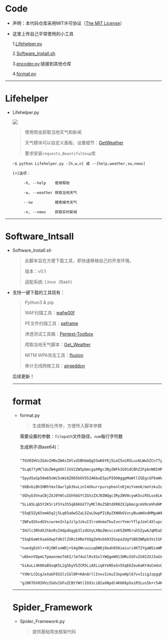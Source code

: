 # Code

* 声明：本代码仓库采用MIT许可协议（[The MIT License](https://github.com/whitejoce/Code/blob/main/LICENSE)）

* 这里上传自己平常使用的小工具

  1.[Lifehelper.py](https://github.com/whitejoce/Code/blob/main/README.md#lifehelper)
  
  2.[Software_Install.sh](https://github.com/whitejoce/Code#software_intsall)
  
  3.[encoder.py](https://github.com/whitejoce/encoder):链接到其他仓库
 
  4.[format.py](https://github.com/whitejoce/Code#format)

 * * *

# Lifehelper

* Lifehelper.py
 
    <p align="left">
      <a href="https://docs.python.org/3/download.html">
        <img src="https://img.shields.io/badge/Python-3.x-green.svg">
      </a>
    </p> 

   > 使用爬虫获取当地天气和新闻
   > 
   > 天气模块可以自定义面板，设置细节：[GetWeather](https://github.com/whitejoce/Get_Weather)
   >
   >要求安装`requests,BeautifulSoup`库
   
  `~$ python Lifehelper.py -[h,w,n] 或 --[help,weather,sw,news]` 
      
      [+]选项：
   
           -h, --help    使用帮助
       
           -w, --weather 获取当地天气
       
           --sw          搜索城市天气
       
           -n, --news    获取实时新闻

* * *

# Software_Intsall
 
 * Software_Install.sh
    
    >此脚本旨在方便下载工具，即快速移植自己的开发环境。
    >
    >版本：v0.1
    >
    >适配系统: Linux（Bash）

 
 * 支持一键下载的工具现有：
       
   >Python3 & pip
   >
   >WAF扫描工具：[wafw00f](https://github.com/EnableSecurity/wafw00f)
   >
   >PE文件扫描工具：[peframe](https://github.com/guelfoweb/peframe)
   >
   >渗透测试工具箱：[Pentest-Toolbox](https://github.com/whitejoce/Pentest_Toolbox)   
   >    
   >爬取当地天气脚本：[Get_Weather](https://github.com/whitejoce/Get_Weather)
   >    
   >MITM WPA攻击工具：[fluxion](https://github.com/FluxionNetwork/fluxion)
   >
   >审计无线网络工具：[airgeddon](https://github.com/v1s1t0r1sh3r3/airgeddon)

   后续更新！
   
   * * *
   
   # format
   
   * format.py
   
       > 生成模板化传参，方便传入脚本参数
   
       需要设置的参数：`filepath`文件路径，`num`每行字符数
       
       生成例子(Base64)：
                
                "TGV0IHVzIGdvIHRoZW4sIHlvdSBhbmQgSSwK6YKj5LmI5oiR5Lus6LWw5ZCn77yM5L2g5oiR5Lik5Liq",
                "5Lq677yMCldoZW4gdGhlIGV2ZW5pbmcgaXMgc3ByZWFkIG91dCBhZ2FpbnN0IHRoZSBza3kK5q2j5b2T",
                "5pyd5aSp56m65oWi5oWi6ZO65bGV552A6buE5piPIOOAggpMaWtlIGEgcGF0aWVudCBldGhlcml6ZWQg",
                "dXBvbiBhIHRhYmxlOwrlpb3kvLznl4XkurrpurvphonlnKjmiYvmnK/moYzkuIo7CkxldCB1cyBnbywg",
                "dGhyb3VnaCBjZXJ0YWluIGhhbGYtZGVzZXJ0ZWQgc3RyZWV0cywK5oiR5Lus6LWw5ZCn77yM56m/6L+H",
                "5LiA5Lqb5Y2K5riF5Ya355qE6KGX77yMClRoZSBtdXR0ZXJpbmcgcmV0cmVhdHMK6YKj5YS/5LyR5oap",
                "55qE5Zy65omA5q2j5Lq65aOw5ZaL5ZaLOwpPZiByZXN0bGVzcyBuaWdodHMgaW4gb25lLW5pZ2h0IGNo",
                "ZWFwIGhvdGVscwrmnInlpJzlpJzkuI3lroHnmoTkuIvnrYnmrYflpJzml4XlupcuCkFuZCBzYXdkdXN0",
                "IHJlc3RhdXJhbnRzIHdpdGggb3lzdGVyLXNoZWxsczoK5ZKM5ruh5Zyw6JqM5aOz55qE6ZO66ZSv5pyr",
                "55qE6aWt6aaGOwpTdHJlZXRzIHRoYXQgZm9sbG93IGxpa2UgYSB0ZWRpb3VzIGFyZ3VtZW50Cuihl+i/",
                "nuedgOihl++8jOWlveWDj+S4gOWcuuiuqOWOjOeahOS6ieiuri4KT2YgaW5zaWRpb3VzIGludGVudArl",
                "uKbnnYDpmLTpmannmoTmhI/lm74uClRvIGxlYWQgeW91IHRvIGFuIG92ZXJ3aGVsbWluZyBxdWVzdGlv",
                "biAuLi4K6KaB5oqK5L2g5byV5ZCR5LiA5Liq6YeN5aSn55qE6Zeu6aKY4oCm4oCmCk9oLCBkbyBub3Qg",
                "YXNrLCDigJxXaGF0IGlzIGl0P+KAnQrllInvvIzkuI3opoHpl67vvIzigJzpgqPmmK/ku4DkuYjvvJ/i",
                "gJ0KTGV0IHVzIGdvIGFuZCBtYWtlIG91ciB2aXNpdC4K6K6p5oiR5Lus5b+r54K55Y675YGa5a6i44CC",
   
   * * *
   
   # Spider_Framework
   
   * Spider_Framework.py
   
     > 提供基础爬虫框架代码
       
